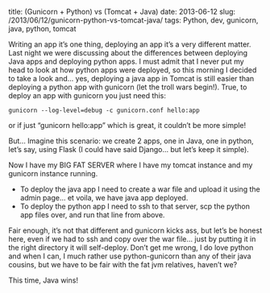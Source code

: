 title: (Gunicorn + Python) vs (Tomcat + Java)
date: 2013-06-12
slug: /2013/06/12/gunicorn-python-vs-tomcat-java/
tags: Python, dev, gunicorn, java, python, tomcat

Writing an app it&#8217;s one thing, deploying an app it&#8217;s a very different matter. Last night we were discussing about the differences between deploying Java apps and deploying python apps. I must admit that I never put my head to look at how python apps were deployed, so this morning I decided to take a look and&#8230; yes, deploying a java app in Tomcat is still easier than deploying a python app with gunicorn (let the troll wars begin!). True, to deploy an app with gunicorn you just need this:

`gunicorn --log-level=debug -c gunicorn.conf hello:app`

or if just &#8220;gunicorn hello:app&#8221; which is great, it couldn&#8217;t be more simple!

But&#8230; Imagine this scenario: we create 2 apps, one in Java, one in python, let&#8217;s say, using Flask (I could have said Django&#8230; but let&#8217;s keep it simple).

Now I have my BIG FAT SERVER where I have my tomcat instance and my gunicorn instance running.

  * To deploy the java app I need to create a war file and upload it using the admin page&#8230; et voila, we have java app deployed.
  * To deploy the python app I need to ssh to that server, scp the python app files over, and run that line from above.

Fair enough, it&#8217;s not that different and gunicorn kicks ass, but let&#8217;s be honest here, even if we had to ssh and copy over the war file&#8230; just by putting it in the right directory it will self-deploy. Don&#8217;t get me wrong, I do love python and when I can, I much rather use python-gunicorn than any of their java cousins, but we have to be fair with the fat jvm relatives, haven&#8217;t we?

This time, Java wins!
